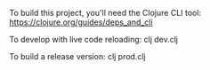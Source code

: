 To build this project, you'll need the Clojure CLI tool:
https://clojure.org/guides/deps_and_cli

To develop with live code reloading:
clj dev.clj

To build a release version:
clj prod.clj

